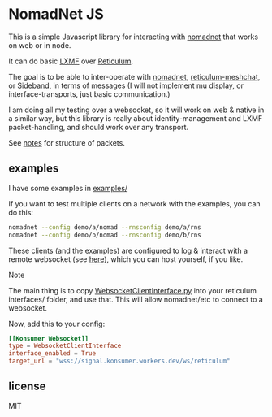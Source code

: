 # NomadNet JS

This is a simple Javascript library for interacting with [nomadnet](https://github.com/markqvist/NomadNet) that works on web or in node.

It can do basic [LXMF](https://github.com/markqvist/LXMF) over [Reticulum](https://github.com/markqvist/Reticulum).

The goal is to be able to inter-operate with [nomadnet](https://github.com/markqvist/NomadNet), [reticulum-meshchat](https://github.com/liamcottle/reticulum-meshchat), or [Sideband](https://github.com/markqvist/Sideband), in terms of messages (I will not implement mu display, or interface-transports, just basic communication.)

I am doing all my testing over a websocket, so it will work on web & native in a similar way, but this library is really about identity-management and LXMF packet-handling, and should work over any transport.

See [notes](Reticulum.md) for structure of packets.

## examples

I have some examples in [examples/](examples/)

If you want to test multiple clients on a network with the examples, you can do this:

```sh
nomadnet --config demo/a/nomad --rnsconfig demo/a/rns
nomadnet --config demo/b/nomad --rnsconfig demo/b/rns
```

These clients (and the examples) are configured to log & interact with a remote websocket (see [here](https://github.com/konsumer/signal-worker)), which you can host yourself, if you like.

> [!NOTE]
> The main thing is to copy [WebsocketClientInterface.py](demo/interfaces/WebsocketClientInterface.py) into your reticulum interfaces/ folder, and use that. This will allow nomadnet/etc to connect to a websocket.

Now, add this to your config:

```toml
[[Konsumer Websocket]]
type = WebsocketClientInterface
interface_enabled = True
target_url = "wss://signal.konsumer.workers.dev/ws/reticulum"
```

## license

MIT
